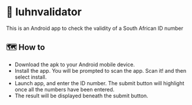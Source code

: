 # 🛂 luhnvalidator
This is an Android app to check the validity of a South African ID number

## 🗺️ How to
- Download the apk to your Android mobile device.
- Install the app. You will be prompted to scan the app. Scan it! and then select install.
- Launch app, and enter the ID number. The submit button will highlight once all the numbers have been entered.
- The result will be displayed beneath the submit button.

